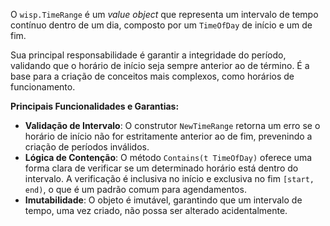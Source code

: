 O `wisp.TimeRange` é um *value object* que representa um intervalo de tempo contínuo dentro de um dia, composto por um `TimeOfDay` de início e um de fim.

Sua principal responsabilidade é garantir a integridade do período, validando que o horário de início seja sempre anterior ao de término. É a base para a criação de conceitos mais complexos, como horários de funcionamento.

**Principais Funcionalidades e Garantias:**

* **Validação de Intervalo**: O construtor `NewTimeRange` retorna um erro se o horário de início não for estritamente anterior ao de fim, prevenindo a criação de períodos inválidos.
* **Lógica de Contenção**: O método `Contains(t TimeOfDay)` oferece uma forma clara de verificar se um determinado horário está dentro do intervalo. A verificação é inclusiva no início e exclusiva no fim `[start, end)`, o que é um padrão comum para agendamentos.
* **Imutabilidade**: O objeto é imutável, garantindo que um intervalo de tempo, uma vez criado, não possa ser alterado acidentalmente.

